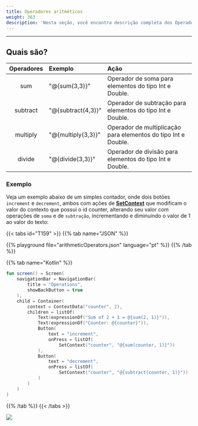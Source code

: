 ```yaml
---
title: Operadores aritméticos
weight: 363
description: 'Nesta seção, você encontra descrição completa dos Operadores Numéricas.'
---
```


---

## Quais são? 

| Operadores | Exemplo | Ação |
| :---: | :--- | :--- |
| sum | "@{sum\(3,3\)}" | Operador de soma para elementos do tipo Int e Double.  |
| subtract | "@{subtract\(4,3\)}" | Operador de subtração para elementos do tipo Int e Double.  |
| multiply | "@{multiply\(3,3\)}" | Operador de multiplicação para elementos do tipo Int e Double.  |
| divide | "@{divide\(3,3\)}" | Operador de divisão para elementos do tipo Int e Double.  |

### Exemplo

Veja um exemplo abaixo de um simples contador, onde dois botões `increment` e `decrement`, ambos com ações de [**SetContext**](/pt/docs/api/ações/setcontext) que modificam o valor do contexto que possui o id counter, alterando seu valor com operações de `soma` e de `subtração`,  incrementando e diminuindo o valor de 1 ao valor do texto:

{{< tabs id="T159" >}}
{{% tab name="JSON" %}}
<!-- json-playground:arithmeticOperators.json
{
  "_beagleComponent_" : "beagle:screenComponent",
  "navigationBar" : {
    "title" : "Operations",
    "showBackButton" : true
  },
  "child" : {
    "_beagleComponent_" : "beagle:container",
    "children" : [ {
      "_beagleComponent_" : "beagle:text",
      "text" : "Sum of 2 + 1 = @{sum(2, 1)}"
    }, {
      "_beagleComponent_" : "beagle:text",
      "text" : "Counter: @{counter}"
    }, {
      "_beagleComponent_" : "beagle:button",
      "text" : "increment",
      "onPress" : [ {
        "_beagleAction_" : "beagle:setContext",
        "contextId" : "counter",
        "value" : "@{sum(counter, 1)}"
      } ]
    }, {
      "_beagleComponent_" : "beagle:button",
      "text" : "decrement",
      "onPress" : [ {
        "_beagleAction_" : "beagle:setContext",
        "contextId" : "counter",
        "value" : "@{subtract(counter, 1)}"
      } ]
    } ],
    "context" : {
      "id" : "counter",
      "value" : 2
    }
  }
}
-->
{{% playground file="arithmeticOperators.json" language="pt" %}}
{{% /tab %}}

{{% tab name="Kotlin" %}}
```kotlin
fun screen() = Screen(
    navigationBar = NavigationBar(
        title = "Operations",
        showBackButton = true
    ),
    child = Container(
        context = ContextData("counter", 2),
        children = listOf(
            Text(expressionOf("Sum of 2 + 1 = @{sum(2, 1)}")),
            Text(expressionOf("Counter: @{counter}")),
            Button(
                text = "increment",
                onPress = listOf(
                    SetContext("counter", "@{sum(counter, 1)}"))
            ),
            Button(
                text = "decrement",
                onPress = listOf(
                    SetContext("counter", "@{subtract(counter, 1)}"))
            )
        )
    )
)
```
{{% /tab %}}
{{< /tabs >}}

![](/operadoresaritmeticos%20%281%29.gif)
